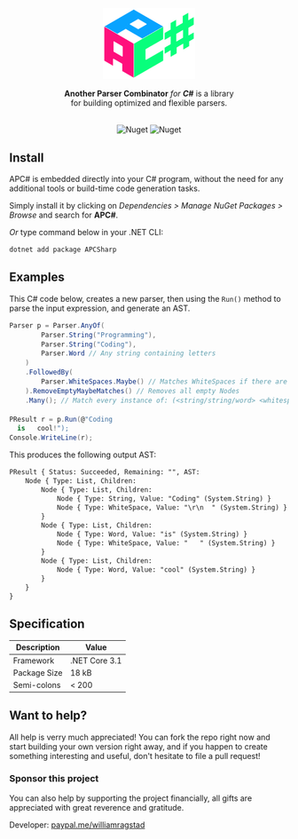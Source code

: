 <div align="center">
 <img src="/assets/logo.png" width="33%"/>
    <p><b>Another Parser Combinator</b> <em>for <b>C#</b></em> is a library <br>
     for building optimized and flexible parsers.</p><br>
 <img alt="Nuget" src="https://img.shields.io/nuget/v/APCSharp">
 <img alt="Nuget" src="https://img.shields.io/nuget/dt/APCSharp">
</div>



## Install

APC# is embedded directly into your C# program, without the need for any additional tools or build-time code generation tasks.

Simply install it by clicking on *Dependencies > Manage NuGet Packages > Browse* and search for **APC#**.

*Or* type command below in your .NET CLI:

```bash
dotnet add package APCSharp
```



## Examples
This C# code below, creates a new parser, then using the `Run()` method to parse the input expression, and generate an AST.

```c#
Parser p = Parser.AnyOf(
        Parser.String("Programming"),
        Parser.String("Coding"),
        Parser.Word // Any string containing letters
    )
    .FollowedBy(
    	Parser.WhiteSpaces.Maybe() // Matches WhiteSpaces if there are any, else return an empty Node
	).RemoveEmptyMaybeMatches()	// Removes all empty Nodes
    .Many(); // Match every instance of: (<string/string/word> <whitespace?>)+

PResult r = p.Run(@"Coding
  is   cool!");
Console.WriteLine(r);
```
This produces the following output AST:

```text
PResult { Status: Succeeded, Remaining: "", AST:
    Node { Type: List, Children:
        Node { Type: List, Children:
            Node { Type: String, Value: "Coding" (System.String) }
            Node { Type: WhiteSpace, Value: "\r\n  " (System.String) }
        }
        Node { Type: List, Children:
            Node { Type: Word, Value: "is" (System.String) }
            Node { Type: WhiteSpace, Value: "   " (System.String) }
        }
        Node { Type: List, Children:
            Node { Type: Word, Value: "cool" (System.String) }
        }
    }
}
```



## Specification

| Description  | Value         |
| ------------ | ------------- |
| Framework    | .NET Core 3.1 |
| Package Size | 18 kB         |
| Semi-colons  | < 200         |



## Want to help?

All help is verry much appreciated! You can fork the repo right now and start building your own version right away, and if you happen to create something interesting and useful, don't hesitate to file a pull request!

### Sponsor this project

You can also help by supporting the project financially, all gifts are appreciated with great reverence and gratitude.

Developer: [paypal.me/williamragstad](http://paypal.me/williamragstad)
